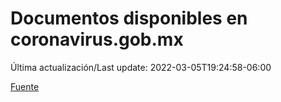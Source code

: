 # Documentos disponibles en coronavirus.gob.mx

Última actualización/Last update: 2022-03-05T19:24:58-06:00

 [Fuente](https://coronavirus.gob.mx/)
